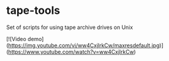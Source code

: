 # tape-tools
Set of scripts for using tape archive drives on Unix

[![Video demo]
(https://img.youtube.com/vi/ww4CxjlrkCw/maxresdefault.jpg)]
(https://www.youtube.com/watch?v=ww4CxjlrkCw)
